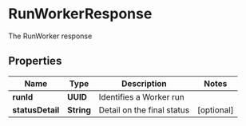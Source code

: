 

# RunWorkerResponse

The RunWorker response

## Properties

| Name | Type | Description | Notes |
|------------ | ------------- | ------------- | -------------|
|**runId** | **UUID** | Identifies a Worker run |  |
|**statusDetail** | **String** | Detail on the final status |  [optional] |




